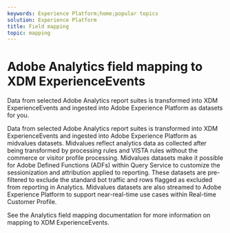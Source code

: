 ```yaml
---
keywords: Experience Platform;home;popular topics
solution: Experience Platform
title: Field mapping
topic: mapping
---
```


# Adobe Analytics field mapping to XDM ExperienceEvents

Data from selected Adobe Analytics report suites is transformed into XDM ExperienceEvents and ingested into Adobe Experience Platform as datasets for you.

Data from selected Adobe Analytics report suites is transformed into XDM ExperienceEvents and ingested into Adobe Experience Platform as midvalues datasets. Midvalues reflect analytics data as collected after being transformed by processing rules and VISTA rules without the commerce or visitor profile processing. Midvalues datasets make it possible for Adobe Defined Functions (ADFs) within Query Service to customize the sessionization and attribution applied to reporting. These datasets are pre-filtered to exclude the standard bot traffic and rows flagged as excluded from reporting in Analytics. Midvalues datasets are also streamed to Adobe Experience Platform to support near-real-time use cases within Real-time Customer Profile.

See the Analytics field mapping documentation for more information on mapping to XDM ExperienceEvents.
